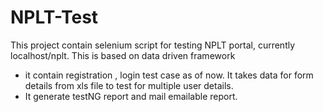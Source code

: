 # NPLT-Test
This project contain selenium script for testing NPLT portal, currently localhost/nplt. This is based on data driven framework
- it contain registration , login test case as of now. It takes data for form details from xls file to test for multiple user details. 
- It generate testNG report and mail emailable report.
